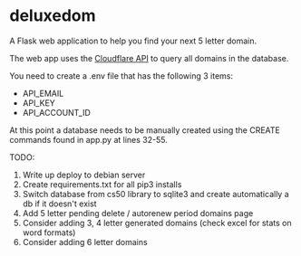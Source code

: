 # deluxedom
A Flask web application to help you find your next 5 letter domain.

The web app uses the [Cloudflare API](https://developers.cloudflare.com/api/operations/registrar-domains-get-domain) to query all domains in the database. 

You need to create a .env file that has the following 3 items:

* API_EMAIL
* API_KEY
* API_ACCOUNT_ID

At this point a database needs to be manually created using the CREATE commands found in app.py at lines 32-55.

TODO:
1. Write up deploy to debian server
2. Create requirements.txt for all pip3 installs
3. Switch database from cs50 library to sqlite3 and create automatically a db if it doesn't exist
4. Add 5 letter pending delete / autorenew period domains page
5. Consider adding 3, 4 letter generated domains (check excel for stats on word formats)
6. Consider adding 6 letter domains